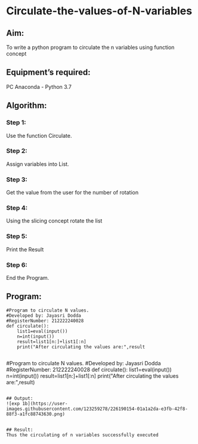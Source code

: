 # Circulate-the-values-of-N-variables
## Aim:
To write a python program to circulate the n variables using function concept
## Equipment’s required:
PC
Anaconda - Python 3.7
## Algorithm: 
### Step 1: 
Use the function Circulate.
### Step 2: 
Assign variables into List.
### Step 3:
Get the value from the user for the number of rotation
### Step 4: 
Using the slicing concept rotate the list

### Step 5: 
Print the Result
### Step 6:
End the Program.
## Program:
```
#Program to circulate N values.
#Developed by: Jayasri Dodda
#RegisterNumber: 212222240028
def circulate():
    list1=eval(input())
    n=int(input())
    result=list1[n:]+list1[:n]
    print("After circulating the values are:",result
 
 ```
#Program to circulate N values.
#Developed by: Jayasri Dodda
#RegisterNumber: 212222240028
def circulate():
    list1=eval(input())
    n=int(input())
    result=list1[n:]+list1[:n]
    print("After circulating the values are:",result)
    
```

## Output:
![exp 1b](https://user-images.githubusercontent.com/123259278/226190154-01a1a2da-e3fb-42f8-88f3-a1fc88743630.png)


## Result:
Thus the circulating of n variables successfully executed
